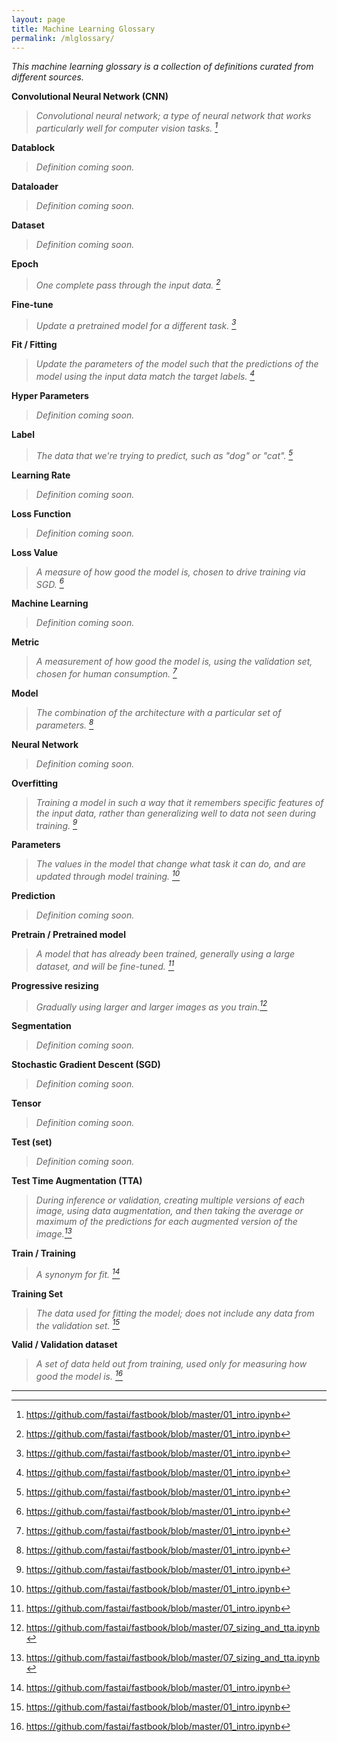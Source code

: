 ```yaml
---
layout: page
title: Machine Learning Glossary
permalink: /mlglossary/
---
```


*This machine learning glossary is a collection of definitions curated from different sources.*

**Convolutional Neural Network (CNN)**

> *Convolutional neural network; a type of neural network that works particularly well for computer vision tasks. [^1]*

**Datablock**

> *Definition coming soon.*

**Dataloader**

> *Definition coming soon.*

**Dataset**

> *Definition coming soon.*

**Epoch**

> *One complete pass through the input data. [^1]*

**Fine-tune**

> *Update a pretrained model for a different task. [^1]*

**Fit / Fitting**

> *Update the parameters of the model such that the predictions of the model using the input data match the target labels. [^1]*

**Hyper Parameters**

> *Definition coming soon.*

**Label**

> *The data that we're trying to predict, such as "dog" or "cat". [^1]*

**Learning Rate**

> *Definition coming soon.*

**Loss Function**

> *Definition coming soon.*

**Loss Value**

> *A measure of how good the model is, chosen to drive training via SGD. [^1]*

**Machine Learning**

> *Definition coming soon.*

**Metric**

> *A measurement of how good the model is, using the validation set, chosen for human consumption. [^1]*

**Model**

> *The combination of the architecture with a particular set of parameters. [^1]*

**Neural Network**

> *Definition coming soon.*

**Overfitting**

> *Training a model in such a way that it _remembers_ specific features of the input data, rather than generalizing well to data not seen during training. [^1]*

**Parameters**

> *The values in the model that change what task it can do, and are updated through model training. [^1]*

**Prediction** 

> *Definition coming soon.*

**Pretrain / Pretrained model** 

> *A model that has already been trained, generally using a large dataset, and will be fine-tuned. [^1]*

**Progressive resizing**

> *Gradually using larger and larger images as you train.[^2]* 

**Segmentation**

> *Definition coming soon.*

**Stochastic Gradient Descent (SGD)**

> *Definition coming soon.*

**Tensor**

> *Definition coming soon.*

**Test (set)**

> *Definition coming soon.*

**Test Time Augmentation (TTA)**

> *During inference or validation, creating multiple versions of each image, using data augmentation, and then taking the average or maximum of the predictions for each augmented version of the image.[^2]*

**Train / Training**

> *A synonym for fit. [^1]*

**Training Set**

> *The data used for fitting the model; does not include any data from the validation set. [^1]*

**Valid / Validation dataset**

> *A set of data held out from training, used only for measuring how good the model is. [^1]*



------

[^1]: https://github.com/fastai/fastbook/blob/master/01_intro.ipynb

[^2]: https://github.com/fastai/fastbook/blob/master/07_sizing_and_tta.ipynb

